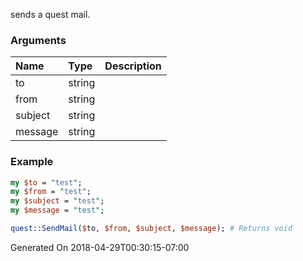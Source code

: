 sends a quest mail.
### Arguments
**Name**|**Type**|**Description**
:---|:---|:---
to|string|
from|string|
subject|string|
message|string|

### Example

```perl
my $to = "test";
my $from = "test";
my $subject = "test";
my $message = "test";

quest::SendMail($to, $from, $subject, $message); # Returns void
```


Generated On 2018-04-29T00:30:15-07:00